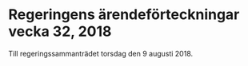 # Regeringens ärendeförteckningar vecka 32, 2018

Till regeringssammanträdet torsdag den 9 augusti 2018\.
